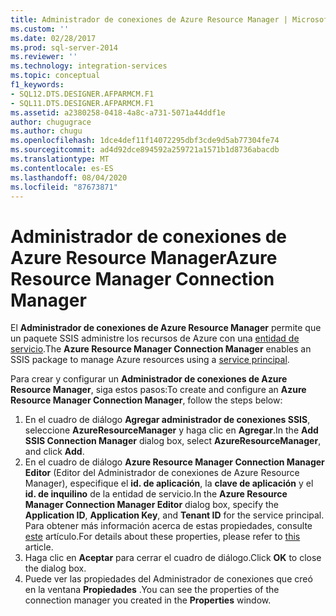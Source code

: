 ```yaml
---
title: Administrador de conexiones de Azure Resource Manager | Microsoft Docs
ms.custom: ''
ms.date: 02/28/2017
ms.prod: sql-server-2014
ms.reviewer: ''
ms.technology: integration-services
ms.topic: conceptual
f1_keywords:
- SQL12.DTS.DESIGNER.AFPARMCM.F1
- SQL11.DTS.DESIGNER.AFPARMCM.F1
ms.assetid: a2380258-0418-4a8c-a731-5071a44ddf1e
author: chugugrace
ms.author: chugu
ms.openlocfilehash: 1dce4def11f14072295dbf3cde9d5ab77304fe74
ms.sourcegitcommit: ad4d92dce894592a259721a1571b1d8736abacdb
ms.translationtype: MT
ms.contentlocale: es-ES
ms.lasthandoff: 08/04/2020
ms.locfileid: "87673871"
---
```

# <a name="azure-resource-manager-connection-manager"></a><span data-ttu-id="a0c64-102">Administrador de conexiones de Azure Resource Manager</span><span class="sxs-lookup"><span data-stu-id="a0c64-102">Azure Resource Manager Connection Manager</span></span>
<span data-ttu-id="a0c64-103">El **Administrador de conexiones de Azure Resource Manager** permite que un paquete SSIS administre los recursos de Azure con una [entidad de servicio](https://docs.microsoft.com/azure/azure-resource-manager/resource-group-create-service-principal-portal).</span><span class="sxs-lookup"><span data-stu-id="a0c64-103">The **Azure Resource Manager Connection Manager** enables an SSIS package to manage Azure resources using a [service principal](https://docs.microsoft.com/azure/azure-resource-manager/resource-group-create-service-principal-portal).</span></span>

<span data-ttu-id="a0c64-104">Para crear y configurar un **Administrador de conexiones de Azure Resource Manager**, siga estos pasos:</span><span class="sxs-lookup"><span data-stu-id="a0c64-104">To create and configure an **Azure Resource Manager Connection Manager**, follow the steps below:</span></span>

1. <span data-ttu-id="a0c64-105">En el cuadro de diálogo **Agregar administrador de conexiones SSIS**, seleccione **AzureResourceManager** y haga clic en **Agregar**.</span><span class="sxs-lookup"><span data-stu-id="a0c64-105">In the **Add SSIS Connection Manager** dialog box, select **AzureResourceManager**, and click **Add**.</span></span>
2. <span data-ttu-id="a0c64-106">En el cuadro de diálogo **Azure Resource Manager Connection Manager Editor** (Editor del Administrador de conexiones de Azure Resource Manager), especifique el **id. de aplicación**, la **clave de aplicación** y el **id. de inquilino** de la entidad de servicio.</span><span class="sxs-lookup"><span data-stu-id="a0c64-106">In the **Azure Resource Manager Connection Manager Editor** dialog box, specify the **Application ID**, **Application Key**, and **Tenant ID** for the service principal.</span></span> <span data-ttu-id="a0c64-107">Para obtener más información acerca de estas propiedades, consulte [este](https://docs.microsoft.com/azure/azure-resource-manager/resource-group-create-service-principal-portal) artículo.</span><span class="sxs-lookup"><span data-stu-id="a0c64-107">For details about these properties, please refer to [this](https://docs.microsoft.com/azure/azure-resource-manager/resource-group-create-service-principal-portal) article.</span></span>
3. <span data-ttu-id="a0c64-108">Haga clic en **Aceptar** para cerrar el cuadro de diálogo.</span><span class="sxs-lookup"><span data-stu-id="a0c64-108">Click **OK** to close the dialog box.</span></span>
4. <span data-ttu-id="a0c64-109">Puede ver las propiedades del Administrador de conexiones que creó en la ventana **Propiedades** .</span><span class="sxs-lookup"><span data-stu-id="a0c64-109">You can see the properties of the connection manager you created in the **Properties** window.</span></span>
